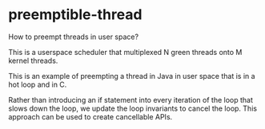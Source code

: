 # preemptible-thread

How to preempt threads in user space?

This is a userspace scheduler that multiplexed N green threads onto M kernel threads.

This is an example of preempting a thread in Java in user space that is in a hot loop and in C.

Rather than introducing an if statement into every iteration of the loop that slows down the loop, we update the loop invariants to cancel the loop. This approach can be used to create cancellable APIs.


